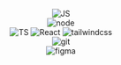 
<div align='center'>
  	
![JS](https://img.shields.io/badge/javascript-0D1117?style=for-the-badge&logo=javascript&logoColor=F7DF1E)	
![node](https://img.shields.io/badge/nodejs-0D1117?style=for-the-badge&logo=node.js&logoColor=green)	
![TS](https://img.shields.io/badge/typescript-0D1117?style=for-the-badge&logo=typescript&logoColor=blue)
![React](https://img.shields.io/badge/react-0D1117?style=for-the-badge&logo=react&logoColor=38B2AC)
![tailwindcss](https://img.shields.io/badge/tailwindcss-0D1117?style=for-the-badge&logo=tailwind-css&logoColor=blue)	
![git](https://img.shields.io/badge/git-0D1117?style=for-the-badge&logo=git&logoColor=red)	
![figma](https://img.shields.io/badge/figma-0D1117?style=for-the-badge&logo=figma&logoColor=orange)


</div>	</div>
